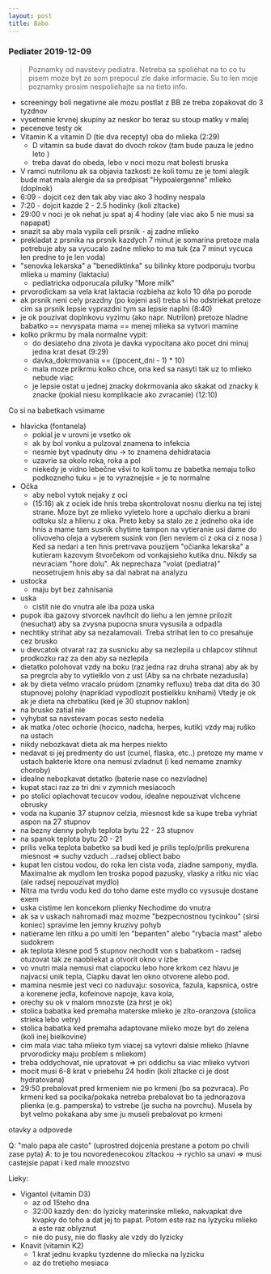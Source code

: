 ```yaml
---
layout: post
title: Babo
---
```



### Pediater 2019-12-09

> Poznamky od navstevy pediatra. Netreba sa spoliehat na to co tu pisem moze byt
> ze som prepocul zle dake informacie. Su to len moje poznamky prosim
> nespoliehajte sa na tieto info.

* screeningy boli negativne ale mozu postlat z BB ze treba zopakovat do 3 tyzdnov
* vysetrenie krvnej skupiny  az neskor bo teraz su stoup matky v  malej
* pecenove testy ok 
* Vitamin K a vitamin D (tie dva recepty) oba do mlieka   (2:29)
  * D vitamin sa bude davat do dvoch rokov (tam bude pauza le jedno leto )
  * treba davat do obeda, lebo v noci mozu mat bolesti bruska
* V ramci nutrilonu ak sa objavia tazkosti ze koli tomu ze je tomi
  alegik bude mat mala alergie da sa predpisat "Hypoalergenne" mlieko  (doplnok) 
* 6:09 - dojcit cez den tak aby viac ako 3 hodiny nespala 
* 7:20 - dojcit kazde 2 - 2.5 hodinky (koli zltacke)
* 29:00 v noci je ok nehat ju spat aj 4 hodiny (ale viac ako 5 nie musi sa  napapat) 
* snazit sa aby mala vypila celi prsnik - aj zadne mlieko
* prekladat z prsnika na prsnik kazdych 7 minut je somarina pretoze mala
  potrebuje aby sa vycucalo zadne mlieko to ma tuk (za 7 minut vycuca len predne to je len voda)
* "senovka lekarska" a "benediktinka" su bilinky ktore podporuju tvorbu mlieka u maminy (laktaciu) 
  * pediatricka odporucala pilulky "More milk"
* prvorodickam sa vela krat laktacia rozbieha az kolo 10 dňa po porode
* ak prsnik neni cely prazdny (po kojeni asi) treba si ho odstriekat
  pretoze cim sa prsnik lepsie vyprazdni tym sa lepsie naplni (8:40)
* je ok pouzivat doplnkovu vyzimu (ako napr. Nutrilon) pretoze hladne
  babatko == nevyspata mama == menej mlieka sa vytvori mamine
* kolko prikrmu by mala normalne vypit: 
  * do desiateho dna zivota je davka vypocitana ako pocet dni minuj jedna krat desat (9:29)
  * davka_dokrmovania == ((pocent_dni - 1) * 10)
  * mala moze prikrmu kolko chce, ona ked sa nasyti tak uz to mlieko  nebude viac
  * je lepsie ostat u jednej znacky dokrmovania ako skakat od znacky k
    znacke (pokial niesu komplikacie ako zvracanie)  (12:10)


Co si na babetkach vsimame
* hlavicka (fontanela)
  * pokial je v urovni je vsetko ok
  * ak by bol vonku a pulzoval znamena to infekcia
  * nesmie byt vpadnuty dnu -> to znamena dehidratacia
  * uzavrie sa okolo roka, roka a pol
  * niekedy je vidno lebečne všvi to koli tomu ze babetka nemaju tolko
    podkozneho tuku = je to vyraznejsie = je to normalne
* Očka
  * aby nebol vytok nejaky z oci
  * (15:16) ak z ociek ide hnis treba skontrolovat nosnu dierku na tej istej strane. Moze byt ze mlieko vyletelo
    hore a upchalo dierku a brani odtoku slz a hlienu z oka. Preto keby
    sa stalo ze z  jedneho oka ide hnis a mame tam susnik chytime tampon na
    vytieranie usi dame do olivoveho oleja a vyberem susink von (len
    neviem ci z oka ci z nosa )
    Ked sa nedari a ten hnis pretrvava pouzijem "očianka lekarska" a
    kutieram kazovym štvorčekom od vonkajsieho kutika dnu. Nikdy sa
    nevraciam "hore dolu". Ak neprechaza "volat (pediatra)" neosetrujem
    hnis aby sa dal nabrat na analyzu
* ustocka 
  * maju byt bez zahnisania
* uska
  * cistit nie do vnutra ale iba poza uska
* pupok iba gazovy stvorcek navlhcit do liehu a len jemne prilozit
  (nesuchat) aby sa zvysna pupocna snura vysusila a odpadla
* nechtiky strihat aby sa nezalamovali. Treba strihat len to co
  presahuje cez brusko
* u dievcatok otvarat raz za susnicku aby sa nezlepila u chlapcov
  stihnut prodkozku raz za den aby sa nezlepila
* dietatko polohovat vzdy na boku (raz jedna raz druha strana) aby ak by
  sa pregrcla aby to vytielklo von z ust (Aby sa na chrbate nezadusila)
* ak by dieta velmo vracalo prúdom (znamky refluxu) treba dat dita  do 30
  stupnovej polohy (napriklad vypodlozit postielkku knihami)
  Vtedy je ok ak je dieta na chrbatiku (ked je 30 stupnov naklon)
* na brusko zatial nie 
* vyhybat sa navstevam pocas sesto nedelia
* ak matka /otec ochorie (hocico, nadcha, herpes, kutik) vzdy maj ruško na ustach
* nikdy nebozkavat dieta ak ma herpes niekto
* nedavat si jej predmenty do ust (cumel, flaska, etc..) pretoze my mame
  v ustach bakterie ktore ona nemusi zvladnut (i ked nemame znamky choroby) 
* idealne nebozkavat  detatko (baterie nase co nezvladne)
* kupat staci raz za tri dni v zymnich mesiacoch
* po stolici oplachovat tecucov vodou, idealne nepouzivat vlchcene obrusky
* voda na kupanie 37 stupnov celzia, miesnost kde sa kupe treba vyhriat
  aspon na 27 stupnov
* na bezny denny pohyb teplota bytu 22 - 23 stupnov
* na spanok teplota bytu 20 - 21
* prilis velka teplota babetko sa budi ked je prilis teplo/prilis
  prekurena miesnost => suchy vzduch ...radsej obliect babo
* kupat len cistou vodou, do roka len cista voda, ziadne sampony,
  mydla. Maximalne ak mydlom len troska popod pazusky, vlasky a ritku
  nic viac (ale radsej nepouzivat mydlo)
* Nitra ma tvrdu vodu  ked do toho dame este mydlo co vysusuje dostane exem
* uska cistime len koncekom plienky Nechodime do vnutra
* ak sa v uskach nahromadi maz mozme "bezpecnostnou tycinkou" (sirsi koniec) spravime len jemny kruzivy pohyb
* natierame len ritku a po umiti len "bepanten" alebo "rybacia mast"   alebo sudokrem
* ak teplota klesne pod 5 stupnov nechodit von s babatkom - radsej
  otuzovat tak ze naobliekat a otvorit okno v izbe
* vo vnutri mala nemusi mat ciapocku lebo hore krkom cez hlavu je
  najvacsi unik tepla, Ciapku davat len okno otvorene alebo pod.
* mamina nesmie jest veci co naduvaju: sosovica, fazula, kapsnica, ostre
  a korenene jedla, kofeinove napoje, kava kola,
* orechy su ok v malom mnozste (za hrst je ok)
* stolica babatka ked premaha materske mlieko je zlto-oranzova (stolica strieka lebo vetry)
* stolica babatka ked premaha adaptovane mlieko moze byt do zelena (koli   inej bielkovine)
* cim mala viac taha mlieko tym viacej sa vytovri dalsie mlieko (hlavne   prvorodicky maju  problem s mliekom)
* treba oddychovat, nie upratovat => pri oddichu sa viac mlieko vytvori
* mocit musi 6-8 krat v priebehu 24 hodin (koli zltacke ci je dost   hydratovana)
* 29:50 prebalovat pred krmeniem nie po krmeni (bo sa pozvraca). Po
  krmeni ked sa pocika/pokaka netreba prebalovat bo ta jednorazova plienka
  (e.g. pamperska) to vstrebe (je sucha na povrchu). Musela by byt velmo
  pokakana aby sme ju museli prebalovat po krmeni


otavky a odpovede

Q: "malo papa ale casto" (uprostred dojcenia prestane a potom po chvili   zase pyta) 
A: to je tou novoredenecokou zltackou -> rychlo sa unavi => musi castejsie papat i ked male mnozstvo

Lieky:

* Vigantol (vitamin D3)
  * az od 15teho dna
  * 32:00 kazdy den: do lyzicky materinske mlieko, nakvapkat dve kvapky do toho a dat jej to papat. Potom este raz na lyzycku mlieko a este raz oblyznut
  * nie do pusy, nie do flasky ale vzdy do lyzicky
* Knavit (vitamin K2)
  * 1 krat jednu kvapku tyzdenne do mliecka na lyzicku
  * az do tretieho mesiaca




